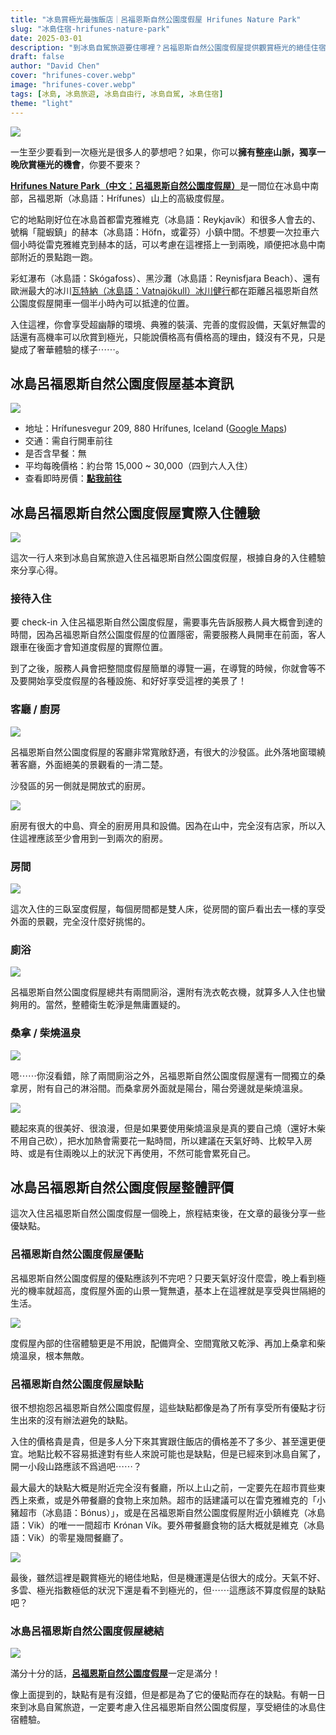 ```yaml
---
title: "冰島賞極光最強飯店｜呂福恩斯自然公園度假屋 Hrifunes Nature Park"
slug: "冰島住宿-hrifunes-nature-park"
date: 2025-03-01
description: "到冰島自駕旅遊要住哪裡？呂福恩斯自然公園度假屋提供觀賞極光的絕佳住宿體驗，住一次就讓你一生難忘。"
draft: false
author: "David Chen"
cover: "hrifunes-cover.webp"
image: "hrifunes-cover.webp"
tags: [冰島, 冰島旅遊, 冰島自由行, 冰島自駕, 冰島住宿]
theme: "light"
---
```


![](hrifunes-cover.webp)

一生至少要看到一次極光是很多人的夢想吧？如果，你可以**擁有整座山脈，獨享一晚欣賞極光的機會**，你要不要來？

[**Hrifunes Nature Park（中文：呂福恩斯自然公園度假屋）**](https://www.booking.com/hotel/is/hrifunes-park-cabins.xt.html?aid=7956794)是一間位在冰島中南部，呂福恩斯（冰島語：Hrífunes）山上的高級度假屋。

它的地點剛好位在冰島首都雷克雅維克（冰島語：Reykjavík）和很多人會去的、號稱「龍蝦鎮」的赫本（冰島語：Höfn，或霍芬）小鎮中間。不想要一次拉車六個小時從雷克雅維克到赫本的話，可以考慮在這裡搭上一到兩晚，順便把冰島中南部附近的景點跑一跑。

彩虹瀑布（冰島語：Skógafoss）、黑沙灘（冰島語：Reynisfjara Beach）、還有歐洲最大的冰川[瓦特納（冰島語：Vatnajökull）冰川健行](https://affiliate.klook.com/redirect?aid=41451&aff_adid=1007721&k_site=https%3A%2F%2Fwww.klook.com%2Factivity%2F117124-blue-ice-cave-and-glacier-hiking-tour-from-skaftafell%2F%3Fspm%3DSearchResult.SearchSuggest_LIST%26clickId%3D9b0fa81895)都在距離呂福恩斯自然公園度假屋開車一個半小時內可以抵達的位置。

入住這裡，你會享受超幽靜的環境、典雅的裝潢、完善的度假設備，天氣好無雲的話還有高機率可以欣賞到極光，只能說價格高有價格高的理由，錢沒有不見，只是變成了奢華體驗的樣子⋯⋯。

## 冰島呂福恩斯自然公園度假屋基本資訊

![](cover.webp)

- 地址：Hrífunesvegur 209, 880 Hrífunes, Iceland ([Google Maps](https://maps.app.goo.gl/VDRwJTgysmR2PG6K6))
- 交通：需自行開車前往
- 是否含早餐：無
- 平均每晚價格：約台幣 15,000 ~ 30,000（四到六人入住）
- 查看即時房價：[**點我前往**](https://www.booking.com/hotel/is/hrifunes-park-cabins.xt.html?aid=7956794)

<!-- TODO: link to 推薦閱讀：飛冰島最便宜的機票怎麼買？ -->

## 冰島呂福恩斯自然公園度假屋實際入住體驗

![](hrifunes-2.webp)

這次一行人來到冰島自駕旅遊入住呂福恩斯自然公園度假屋，根據自身的入住體驗來分享心得。

### 接待入住

要 check-in 入住呂福恩斯自然公園度假屋，需要事先告訴服務人員大概會到達的時間，因為呂福恩斯自然公園度假屋的位置隱密，需要服務人員開車在前面，客人跟車在後面才會知道度假屋的實際位置。

到了之後，服務人員會把整間度假屋簡單的導覽一遍，在導覽的時候，你就會等不及要開始享受度假屋的各種設施、和好好享受這裡的美景了！

### 客廳 / 廚房

![](living-room.webp)

呂福恩斯自然公園度假屋的客廳非常寬敞舒適，有很大的沙發區。此外落地窗環繞著客廳，外面絕美的景觀看的一清二楚。

沙發區的另一側就是開放式的廚房。

![](kitchen.webp)

廚房有很大的中島、齊全的廚房用具和設備。因為在山中，完全沒有店家，所以入住這裡應該至少會用到一到兩次的廚房。

### 房間

![](room.webp)

這次入住的三臥室度假屋，每個房間都是雙人床，從房間的窗戶看出去一樣的享受外面的景觀，完全沒什麼好挑惕的。

### 廁浴

![](toilet.webp)

呂福恩斯自然公園度假屋總共有兩間廁浴，還附有洗衣乾衣機，就算多人入住也蠻夠用的。當然，整體衛生乾淨是無庸置疑的。

### 桑拿 / 柴燒溫泉

![](sauna-2.webp)

嗯⋯⋯你沒看錯，除了兩間廁浴之外，呂福恩斯自然公園度假屋還有一間獨立的桑拿房，附有自己的淋浴間。而桑拿房外面就是陽台，陽台旁邊就是柴燒溫泉。

![](spa.webp)

聽起來真的很美好、很浪漫，但是如果要使用柴燒溫泉是真的要自己燒（還好木柴不用自己砍），把水加熱會需要花一點時間，所以建議在天氣好時、比較早入房時、或是有住兩晚以上的狀況下再使用，不然可能會累死自己。

## 冰島呂福恩斯自然公園度假屋整體評價

這次入住呂福恩斯自然公園度假屋一個晚上，旅程結束後，在文章的最後分享一些優缺點。

### 呂福恩斯自然公園度假屋優點

呂福恩斯自然公園度假屋的優點應該列不完吧？只要天氣好沒什麼雲，晚上看到極光的機率就超高，度假屋外面的山景一覽無遺，基本上在這裡就是享受與世隔絕的生活。

![](sauna.webp)

度假屋內部的住宿體驗更是不用說，配備齊全、空間寬敞又乾淨、再加上桑拿和柴燒溫泉，根本無敵。

### 呂福恩斯自然公園度假屋缺點

很不想抱怨呂福恩斯自然公園度假屋，這些缺點都像是為了所有享受所有優點才衍生出來的沒有辦法避免的缺點。

入住的價格貴是貴，但是多人分下來其實跟住飯店的價格差不了多少、甚至還更便宜。地點比較不容易抵達對有些人來說可能也是缺點，但是已經來到冰島自駕了，開一小段山路應該不爲過吧⋯⋯？

最大最大的缺點大概是附近完全沒有餐廳，所以上山之前，一定要先在超市買些東西上來煮，或是外帶餐廳的食物上來加熱。超市的話建議可以在雷克雅維克的「小豬超市（冰島語：Bónus）」，或是在呂福恩斯自然公園度假屋附近小鎮維克（冰島語：Vik）的唯一一間超市 Krónan Vík。要外帶餐廳食物的話大概就是維克（冰島語：Vik）的零星幾間餐廳了。

![](hrifunes-3.webp)

最後，雖然這裡是觀賞極光的絕佳地點，但是機運還是佔很大的成分。天氣不好、多雲、極光指數極低的狀況下還是看不到極光的，但⋯⋯這應該不算度假屋的缺點吧？

### 冰島呂福恩斯自然公園度假屋總結

![](dining-table.webp)

滿分十分的話，[**呂福恩斯自然公園度假屋**](https://www.booking.com/hotel/is/hrifunes-park-cabins.xt.html?aid=7956794)一定是滿分！

像上面提到的，缺點有是有沒錯，但是都是為了它的優點而存在的缺點。有朝一日來到冰島自駕旅遊，一定要考慮入住呂福恩斯自然公園度假屋，享受絕佳的冰島住宿體驗。